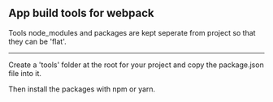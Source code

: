 
## App build tools for webpack

Tools node_modules and packages are kept seperate from project so that they can be 'flat'.

---

Create a 'tools' folder at the root for your project and copy the package.json file into it.

Then install the packages with npm or yarn.
